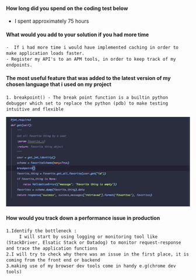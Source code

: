 ####  How long did you spend on the coding test below
- I spent approximately  75 hours

####  What would you add to your solution if you had more time
    -  If i had more time i would have implemented caching in order to make application loads faster.
    - Register my API's to an APM tools, in order to keep track of my endpoints.
#### The most useful feature that was added to the latest version of my chosen language that i used on my project
    1. breakpoint() - The break point function is a builtin python debugger which set to replace the python (pdb) to make testing intuitive and flexible
  ![breakpoint uses-case](breakpoint.png)


#### How would you track down a performance issue in production
    1.Identify the bottleneck : 
         I will start by using logging or monitoring tool like (StackDriver, Elsatic Stack or Datadog) to monitor request-response and trace the application functions
    2.I will try to check why there was an issue in the first place, it is coming from the front end or backend
    3.making use of my browser dev tools come in handy e.g(chrome dev tools)